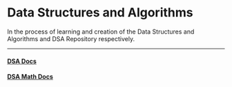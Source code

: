 # Data Structures and Algorithms
In the process of learning and creation of the Data Structures and Algorithms and DSA Repository respectively.

---

#### [DSA Docs](https://n3xt14.github.io/DSA/DSADocs)

#### [DSA Math Docs](https://n3xt14.github.io/DSA/DSAMathDocs)